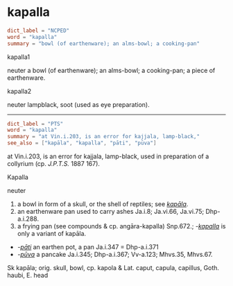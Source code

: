 # kapalla

``` toml
dict_label = "NCPED"
word = "kapalla"
summary = "bowl (of earthenware); an alms-bowl; a cooking-pan"
```

kapalla1

neuter a bowl (of earthenware); an alms\-bowl; a cooking\-pan; a piece of earthenware.

kapalla2

neuter lampblack, soot (used as eye preparation).

--------------------

``` toml
dict_label = "PTS"
word = "kapalla"
summary = "at Vin.i.203, is an error for kajjala, lamp-black,"
see_also = ["kapāla", "kapalla", "pāti", "pūva"]
```

at Vin.i.203, is an error for kajjala, lamp\-black, used in preparation of a collyrium (cp. *J.P.T.S.* 1887 167).

Kapalla

neuter

1. a bowl in form of a skull, or the shell of reptiles; see *[kapāla](kapāla.md)*.
2. an earthenware pan used to carry ashes Ja.i.8; Ja.vi.66, Ja.vi.75; Dhp\-a.i.288.
3. a frying pan (see compounds & cp. angāra\-kapalla) Snp.672.; *\-[kapalla](kapalla.md)* is only a variant of kapāla.

* *\-[pāti](pāti.md)* an earthen pot, a pan Ja.i.347 = Dhp\-a.i.371
* *\-[pūva](pūva.md)* a pancake Ja.i.345; Dhp\-a.i.367; Vv\-a.123; Mhvs.35, Mhvs.67.

Sk kapāla; orig. skull, bowl, cp. kapola & Lat. caput, capula, capillus, Goth. haubi, E. head

